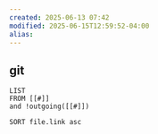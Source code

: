 ```yaml
---
created: 2025-06-13 07:42
modified: 2025-06-15T12:59:52-04:00
alias: 
---
```

## git

```dataview
LIST
FROM [[#]]
and !outgoing([[#]])

SORT file.link asc
```



